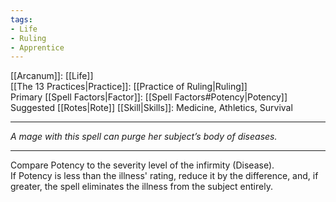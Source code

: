 ```yaml
---
tags:
- Life
- Ruling
- Apprentice
---
```


[[Arcanum]]: [[Life]]\
[[The 13 Practices|Practice]]: [[Practice of Ruling|Ruling]]\
Primary [[Spell Factors|Factor]]: [[Spell Factors#Potency|Potency]]\
Suggested [[Rotes|Rote]] [[Skill|Skills]]: Medicine, Athletics, Survival

---

_A mage with this spell can purge her subject’s body of diseases._

---

Compare Potency to the severity level of the infirmity (Disease).\
If Potency is less than the illness' rating, reduce it by the difference, and, if greater, the spell eliminates the illness from the subject entirely.